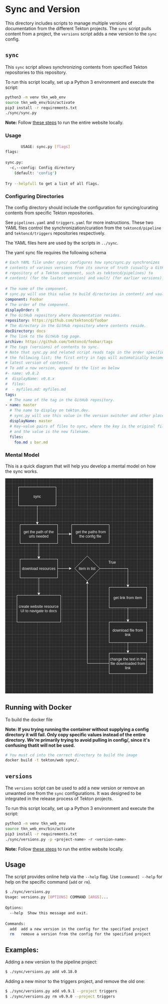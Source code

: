 # Sync and Version

This directory includes scripts to manage multiple versions of
documentation from the different Tekton projects.
The `sync` script pulls content from a project, the `versions`
script adds a new version to the `sync` config.

## `sync`

This `sync` script allows synchronizing contents from specified Tekton
repositories to this repository.

To run this script locally, set up a Python 3 environment and execute
the script:

```bash
python3 -m venv tkn_web_env
source tkn_web_env/bin/activate    
pip3 install -r requirements.txt
./sync/sync.py
```

**Note:** Follow [these steps](../DEVELOPMENT.md) to run the entire website locally.

### Usage

```bash
       USAGE: sync.py [flags]
flags:

sync.py:
  -c,--config: Config directory
    (default: 'config')

Try --helpfull to get a list of all flags.
```

### Configuring Directories

The config directory should include the configuration for syncing/curating contents from
specific Tekton repositories.

See `pipelines.yaml` and `triggers.yaml` for more instructions. These two
YAML files control the synchronization/curation from the `tektoncd/pipeline`
and `tektoncd/triggers` repositories respectively.

The YAML files here are used by the scripts in `../sync`.

The yaml sync file requires the following schema

```yaml
# Each YAML file under sync/ configures how sync/sync.py synchronizes
# contents of various versions from its source of truth (usually a GitHub
# repository of a Tekton component, such as tektoncd/pipelines) to
# content/ (for the lastest version) and vault/ (for earlier versions).

# The name of the component.
# sync.py will use this value to build directories in content/ and vault/. This is used to for the list on the redenred web website.
component: Foobar
# The order of the component.
displayOrder: 0
# The GitHub repository where documentation resides.
repository: https://github.com/tektoncd/foobar
# The directory in the GitHub repository where contents reside.
docDirectory: docs
# The link to the GitHub tag page.
archive: https://github.com/tektoncd/foobar/tags
# The tags (versions) of contents to sync.
# Note that sync.py and related script reads tags in the order specified in
# the following list; the first entry in tags will automatically become the
# latest version of contents.
# To add a new version, append to the list as below
#- name: v0.8.2
#  displayName: v0.8.x
#  files:
#  - myfiles.md: myfiles.md
tags:
  # The name of the tag in the GitHub repository.
- name: master
  # The name to display on tekton.dev.
  # sync.py will use this value in the version switcher and other places.
  displayName: master
  # Key-value pairs of files to sync, where the key is the original filename
  # and the value is the new filename.
  files:
    foo.md : bar.md
```

### Mental Model

This is a quick diagram that will help you develop a mental model on how the sync works.

![logical flow of the sync program](../static/images/mental_model.png)

## Running with Docker

To build the docker file

**Note: If you trying running the container without supplying a config directory it will fail. Only copy specific values instead of the entire directory. We're primarily trying to avoid pulling in config/, since it's confusing thatit will not be used.**

```bash
# You must cd into the correct directory to build the image
docker build -t tekton/web sync/.
```

## `versions`

The `versions` script can be used to add a new version or remove an unwanted
one from the `sync` configurations.
It was designed to be integrated in the release process of Tekton projects.

To run this script locally, set up a Python 3 environment and execute
the script:

```bash
python3 -m venv tkn_web_env
source tkn_web_env/bin/activate    
pip3 install -r requirements.txt
./sync/versions.py -p <project-name> -r <version-name>
```

**Note:** Follow [these steps](../DEVELOPMENT.md) to run the entire website locally.

## Usage

The script provides online help via the `--help` flag.
Use `[command] --help` for help on the specific command (`add` or `rm`).

```bash
$ ./sync/versions.py
Usage: versions.py [OPTIONS] COMMAND [ARGS]...

Options:
  --help  Show this message and exit.

Commands:
  add  add a new version in the config for the specified project
  rm   remove a version from the config for the specified project
```

## Examples:

Adding a new version to the pipeline project:
```bash
$ ./sync/versions.py add v0.18.0
```

Adding a new minor to the triggers project, and remove the old one:
```bash
$ ./sync/versions.py add v0.9.1 --project triggers
$ ./sync/versions.py rm v0.9.0 --project triggers
```
